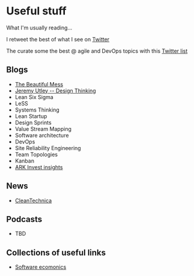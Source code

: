 # Useful stuff

What I'm usually reading...

I retweet the best of what I see on [Twitter](https://twitter.com/franz_prg)

The curate some the best @ agile and DevOps topics with this [Twitter list](https://twitter.com/i/lists/1373560569484214273)

## Blogs

- [The Beautiful Mess](https://cutlefish.substack.com/)
- [Jeremy Utley -- Design Thinking](https://www.jeremyutley.design/)
- Lean Six Sigma
- LeSS
- Systems Thinking
- Lean Startup
- Design Sprints
- Value Stream Mapping
- Software architecture
- DevOps
- Site Reliability Engineering
- Team Topologies
- Kanban
- [ARK Invest insights](https://ark-invest.com/articles/)


## News

- [CleanTechnica](https://cleantechnica.com/)


## Podcasts

- TBD

## Collections of useful links

- [Software ecomonics](https://luisartola.es/economics/zx-links.html)
